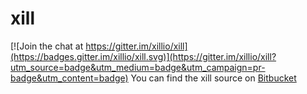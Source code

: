 # xill

[![Join the chat at https://gitter.im/xillio/xill](https://badges.gitter.im/xillio/xill.svg)](https://gitter.im/xillio/xill?utm_source=badge&utm_medium=badge&utm_campaign=pr-badge&utm_content=badge)
You can find the xill source on [Bitbucket](https://bitbucket.org/xillio/xill)
